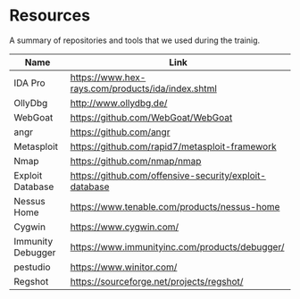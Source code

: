# Resources
A summary of repositories and tools that we used during the trainig.

Name | Link
---- | ----
IDA Pro | https://www.hex-rays.com/products/ida/index.shtml
OllyDbg | http://www.ollydbg.de/
WebGoat | https://github.com/WebGoat/WebGoat
angr | https://github.com/angr
Metasploit | https://github.com/rapid7/metasploit-framework
Nmap | https://github.com/nmap/nmap
Exploit Database | https://github.com/offensive-security/exploit-database
Nessus Home | https://www.tenable.com/products/nessus-home
Cygwin | https://www.cygwin.com/
Immunity Debugger | https://www.immunityinc.com/products/debugger/
pestudio | https://www.winitor.com/
Regshot | https://sourceforge.net/projects/regshot/
